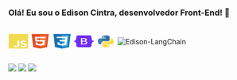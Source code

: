 ### Olá! Eu sou o Edison Cintra, desenvolvedor Front-End! 👋

<div style="display: inline_block"><br>
  <img align="center" alt="Edison-Js" height="30" width="40" src="https://raw.githubusercontent.com/devicons/devicon/master/icons/javascript/javascript-plain.svg">
  <img align="center" alt="Edison-HTML" height="30" width="40" src="https://raw.githubusercontent.com/devicons/devicon/master/icons/html5/html5-original.svg">
  <img align="center" alt="Edison-CSS" height="30" width="40" src="https://raw.githubusercontent.com/devicons/devicon/master/icons/css3/css3-original.svg">
  <img align="center" alt="Edison-Bootstrap" height="30" width="40" src="https://raw.githubusercontent.com/devicons/devicon/master/icons/bootstrap/bootstrap-plain.svg">
  <img align="center" alt="Edison-Python" height="30" width="40" src="https://raw.githubusercontent.com/devicons/devicon/master/icons/python/python-original.svg">
  <img align="center" alt="Edison-LangChain" height="30" width="40" src="https://raw.githubusercontent.com/cuong-nguyen-van/langchain-icons/main/langchain-icon.svg">
</div>


            
          
##

<div> 
  <a href="https://www.instagram.com/ediso_nf/" target="_blank"><img src="https://img.shields.io/badge/-Instagram-%23E4405F?style=for-the-badge&logo=instagram&logoColor=white" target="_blank"></a>
  <a href = "edisoncintra6@gmail.com"><img src="https://img.shields.io/badge/-Gmail-%23333?style=for-the-badge&logo=gmail&logoColor=white" target="_blank"></a>
  <a href="https://www.linkedin.com/in/edison-cintra-00a752265/" target="_blank"><img src="https://img.shields.io/badge/-LinkedIn-%230077B5?style=for-the-badge&logo=linkedin&logoColor=white" target="_blank"></a>  
</div>


